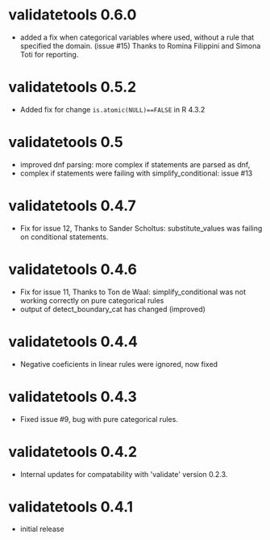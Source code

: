 # validatetools 0.6.0

* added a fix when categorical variables where used, without a rule that specified the domain. (issue #15) Thanks to
Romina Filippini and Simona Toti for reporting. 

# validatetools 0.5.2

* Added fix for change `is.atomic(NULL)==FALSE` in R 4.3.2

# validatetools 0.5

* improved dnf parsing: more complex if statements are parsed as dnf, 
* complex if statements were failing with simplify_conditional: issue #13

# validatetools 0.4.7

* Fix for issue 12, Thanks to Sander Scholtus: substitute_values was failing on conditional statements.

# validatetools 0.4.6

* Fix for issue 11, Thanks to Ton de Waal: simplify_conditional was not working
correctly on pure categorical rules
* output of detect_boundary_cat has changed (improved)

# validatetools 0.4.4

* Negative coeficients in linear rules were ignored, now fixed

# validatetools 0.4.3

* Fixed issue #9, bug with pure categorical rules.

# validatetools 0.4.2

* Internal updates for compatability with 'validate' version 0.2.3.

# validatetools 0.4.1

* initial release
